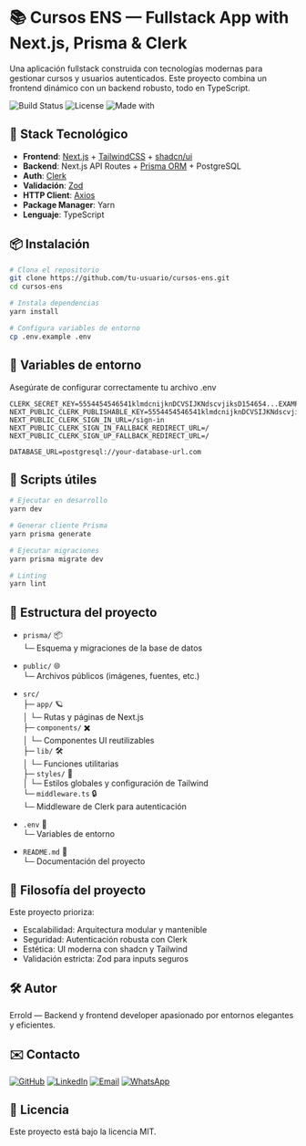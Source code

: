 # 📚 Cursos ENS — Fullstack App with Next.js, Prisma & Clerk

Una aplicación fullstack construida con tecnologías modernas para gestionar cursos y usuarios autenticados. Este proyecto combina un frontend dinámico con un backend robusto, todo en TypeScript.

![Build Status](https://img.shields.io/badge/build-passing-brightgreen)
![License](https://img.shields.io/badge/license-MIT-blue)
![Made with](https://img.shields.io/badge/made%20with-TypeScript-blue)

## 🚀 Stack Tecnológico

- **Frontend**: [Next.js](https://nextjs.org/) + [TailwindCSS](https://tailwindcss.com/) + [shadcn/ui](https://ui.shadcn.com/)
- **Backend**: Next.js API Routes + [Prisma ORM](https://www.prisma.io/) + PostgreSQL
- **Auth**: [Clerk](https://clerk.dev/)
- **Validación**: [Zod](https://zod.dev/)
- **HTTP Client**: [Axios](https://axios-http.com/)
- **Package Manager**: Yarn
- **Lenguaje**: TypeScript

## 📦 Instalación

```bash
# Clona el repositorio
git clone https://github.com/tu-usuario/cursos-ens.git
cd cursos-ens

# Instala dependencias
yarn install

# Configura variables de entorno
cp .env.example .env
```

## 🔐 Variables de entorno
Asegúrate de configurar correctamente tu archivo .env
```
CLERK_SECRET_KEY=5554454546541klmdcnijknDCVSIJKNdscvjiksD154654...EXAMPLE
NEXT_PUBLIC_CLERK_PUBLISHABLE_KEY=5554454546541klmdcnijknDCVSIJKNdscvjiksD154654...EXAMPLE
NEXT_PUBLIC_CLERK_SIGN_IN_URL=/sign-in
NEXT_PUBLIC_CLERK_SIGN_IN_FALLBACK_REDIRECT_URL=/
NEXT_PUBLIC_CLERK_SIGN_UP_FALLBACK_REDIRECT_URL=/

DATABASE_URL=postgresql://your-database-url.com
```

## 🧪 Scripts útiles
```bash
# Ejecutar en desarrollo
yarn dev

# Generar cliente Prisma
yarn prisma generate

# Ejecutar migraciones
yarn prisma migrate dev

# Linting
yarn lint
```

## 🧱 Estructura del proyecto

- `prisma/` 📦  
  └─ Esquema y migraciones de la base de datos

- `public/` 🌐  
  └─ Archivos públicos (imágenes, fuentes, etc.)

- `src/`  
  ├─ `app/` 🪐  
  │   └─ Rutas y páginas de Next.js  
  ├─ `components/` ✖️  
  │   └─ Componentes UI reutilizables  
  ├─ `lib/` 🛠  
  │   └─ Funciones utilitarias  
  ├─ `styles/` 🎨  
  │   └─ Estilos globales y configuración de Tailwind  
  └─ `middleware.ts` 🔒  
      └─ Middleware de Clerk para autenticación

- `.env` 🔧  
  └─ Variables de entorno

- `README.md` 📖  
  └─ Documentación del proyecto


## 🧠 Filosofía del proyecto
Este proyecto prioriza:
- Escalabilidad: Arquitectura modular y mantenible
- Seguridad: Autenticación robusta con Clerk
- Estética: UI moderna con shadcn y Tailwind
- Validación estricta: Zod para inputs seguros

## 🛠️ Autor
Errold — Backend y frontend developer apasionado por entornos elegantes y eficientes.

## ✉️ Contacto
[![GitHub](https://img.shields.io/badge/GitHub-Errold146-181717?logo=github)](https://github.com/Errold146)
[![LinkedIn](https://img.shields.io/badge/LinkedIn-ErroldNúñezS-0A66C2?logo=linkedin)](https://linkedin.com/in/errold-núñez-sánchez) 
[![Email](https://img.shields.io/badge/Email-ErroldNúñezS-D14836?logo=gmail)](mailto:errold222@gmail.com)
[![WhatsApp](https://img.shields.io/badge/WhatsApp-Chat%20conmigo-25D366?logo=whatsapp&logoColor=white)](https://wa.me/50672117802)

## 📄 Licencia
Este proyecto está bajo la licencia MIT.
